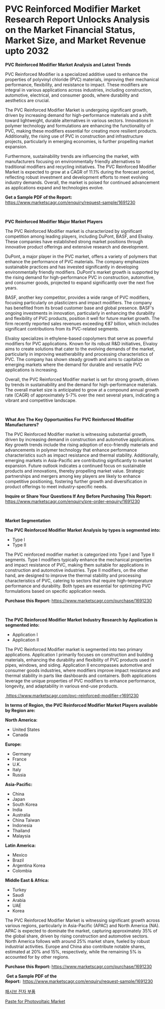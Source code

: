 <p><h1>PVC Reinforced Modifier Market Research Report Unlocks Analysis on the Market Financial Status, Market Size, and Market Revenue upto 2032</h1></p><p><strong>PVC Reinforced Modifier Market Analysis and Latest Trends</strong></p>
<p><p>PVC Reinforced Modifier is a specialized additive used to enhance the properties of polyvinyl chloride (PVC) materials, improving their mechanical performance, flexibility, and resistance to impact. These modifiers are integral in various applications across industries, including construction, automotive, electrical, and consumer goods, where durability and aesthetics are crucial.</p><p>The PVC Reinforced Modifier Market is undergoing significant growth, driven by increasing demand for high-performance materials and a shift toward lightweight, durable alternatives in various sectors. Innovations in polymer technology and formulations are enhancing the functionality of PVC, making these modifiers essential for creating more resilient products. Additionally, the rising use of PVC in construction and infrastructure projects, particularly in emerging economies, is further propelling market expansion.</p><p>Furthermore, sustainability trends are influencing the market, with manufacturers focusing on environmentally friendly alternatives to traditional modifiers and recycling initiatives. The PVC Reinforced Modifier Market is expected to grow at a CAGR of 11.1% during the forecast period, reflecting robust investment and development efforts to meet evolving industry demands. Overall, the market is poised for continued advancement as applications expand and technologies evolve.</p></p>
<p><strong>Get a Sample PDF of the Report:&nbsp;</strong> <a href="https://www.marketscagr.com/enquiry/request-sample/1691230?utm_campaign=1126&utm_medium=2&utm_source=Github&utm_content=ia&utm_term=07012025&utm_id=pvc-reinforced-modifier">https://www.marketscagr.com/enquiry/request-sample/1691230</a></p>
<p>&nbsp;</p>
<p><strong>PVC Reinforced Modifier Major Market Players</strong></p>
<p><p>The PVC Reinforced Modifier market is characterized by significant competition among leading players, including DuPont, BASF, and Elvaloy. These companies have established strong market positions through innovative product offerings and extensive research and development.</p><p>DuPont, a major player in the PVC market, offers a variety of polymers that enhance the performance of PVC materials. The company emphasizes sustainable practices and has invested significantly in developing environmentally friendly modifiers. DuPont's market growth is supported by the rising demand for high-performance PVC in construction, automotive, and consumer goods, projected to expand significantly over the next five years.</p><p>BASF, another key competitor, provides a wide range of PVC modifiers, focusing particularly on plasticizers and impact modifiers. The company has benefited from its broad customer base and global presence. BASF's ongoing investments in innovation, particularly in enhancing the durability and flexibility of PVC products, position it well for future market growth. The firm recently reported sales revenues exceeding €87 billion, which includes significant contributions from its PVC-related segments.</p><p>Elvaloy specializes in ethylene-based copolymers that serve as powerful modifiers for PVC applications. Known for its robust R&D initiatives, Elvaloy aims to create solutions that cater to the evolving demands of the market, particularly in improving weatherability and processing characteristics of PVC. The company has shown steady growth and aims to capitalize on emerging markets where the demand for durable and versatile PVC applications is increasing.</p><p>Overall, the PVC Reinforced Modifier market is set for strong growth, driven by trends in sustainability and the demand for high-performance materials. The overall market size is anticipated to grow at a compound annual growth rate (CAGR) of approximately 5-7% over the next several years, indicating a vibrant and competitive landscape.</p></p>
<p>&nbsp;</p>
<p><strong>What Are The Key Opportunities For PVC Reinforced Modifier Manufacturers?</strong></p>
<p><p>The PVC Reinforced Modifier market is witnessing substantial growth, driven by increasing demand in construction and automotive applications. Key growth trends include the rising adoption of eco-friendly materials and advancements in polymer technology that enhance performance characteristics such as impact resistance and thermal stability. Additionally, emerging markets in Asia-Pacific are contributing significantly to market expansion. Future outlook indicates a continued focus on sustainable products and innovations, thereby propelling market value. Strategic partnerships and mergers among key players are likely to enhance competitive positioning, fostering further growth and diversification in product offerings to meet industry-specific needs.</p></p>
<p><strong>Inquire or Share Your Questions If Any Before Purchasing This Report:</strong> <a href="https://www.marketscagr.com/enquiry/pre-order-enquiry/1691230?utm_campaign=1126&utm_medium=2&utm_source=Github&utm_content=ia&utm_term=07012025&utm_id=pvc-reinforced-modifier">https://www.marketscagr.com/enquiry/pre-order-enquiry/1691230</a></p>
<p>&nbsp;</p>
<p><strong>Market Segmentation</strong></p>
<p><strong>The PVC Reinforced Modifier Market Analysis by types is segmented into:</strong></p>
<p><ul><li>Type I</li><li>Type II</li></ul></p>
<p><p>The PVC reinforced modifier market is categorized into Type I and Type II segments. Type I modifiers typically enhance the mechanical properties and impact resistance of PVC, making them suitable for applications in construction and automotive industries. Type II modifiers, on the other hand, are designed to improve the thermal stability and processing characteristics of PVC, catering to sectors that require high-temperature performance and durability. Both types are essential for optimizing PVC formulations based on specific application needs.</p></p>
<p><strong>Purchase this Report:&nbsp;</strong><a href="https://www.marketscagr.com/purchase/1691230?utm_campaign=1126&utm_medium=2&utm_source=Github&utm_content=ia&utm_term=07012025&utm_id=pvc-reinforced-modifier">https://www.marketscagr.com/purchase/1691230</a></p>
<p>&nbsp;</p>
<p><strong>The PVC Reinforced Modifier Market Industry Research by Application is segmented into:</strong></p>
<p><ul><li>Application I</li><li>Application II</li></ul></p>
<p><p>The PVC Reinforced Modifier market is segmented into two primary applications. Application I primarily focuses on construction and building materials, enhancing the durability and flexibility of PVC products used in pipes, windows, and siding. Application II encompasses automotive and consumer goods industries, where modifiers improve impact resistance and thermal stability in parts like dashboards and containers. Both applications leverage the unique properties of PVC modifiers to enhance performance, longevity, and adaptability in various end-use products.</p></p>
<p><a href="https://www.marketscagr.com/pvc-reinforced-modifier-r1691230?utm_campaign=1126&utm_medium=2&utm_source=Github&utm_content=ia&utm_term=07012025&utm_id=pvc-reinforced-modifier">&nbsp;https://www.marketscagr.com/pvc-reinforced-modifier-r1691230</a></p>
<p><strong>In terms of Region, the PVC Reinforced Modifier Market Players available by Region are:</strong></p>
<p>
    <p> <strong> North America: </strong>
        <ul>
            <li>United States</li>
            <li>Canada</li>
        </ul>
        </p> 
    <p> <strong> Europe: </strong>
        <ul>
            <li>Germany</li>
            <li>France</li>
            <li>U.K.</li>
            <li>Italy</li>
            <li>Russia</li>
        </ul>
        </p> 
    <p> <strong> Asia-Pacific: </strong>
        <ul>
            <li>China</li>
            <li>Japan</li>
            <li>South Korea</li>
            <li>India</li>
            <li>Australia</li>
            <li>China Taiwan</li>
            <li>Indonesia</li>
            <li>Thailand</li>
            <li>Malaysia</li>
        </ul>
        </p> 
    <p> <strong> Latin America: </strong>
        <ul>
            <li>Mexico</li>
            <li>Brazil</li>
            <li>Argentina Korea</li>
            <li>Colombia</li>
        </ul>
        </p> 
    <p> <strong> Middle East & Africa: </strong>
        <ul>
            <li>Turkey</li>
            <li>Saudi</li>
            <li>Arabia</li>
            <li>UAE</li>
            <li>Korea</li>
        </ul>
    </p>
    </p>
<p><p>The PVC Reinforced Modifier Market is witnessing significant growth across various regions, particularly in Asia-Pacific (APAC) and North America (NA). APAC is expected to dominate the market, capturing approximately 35% of the global share, driven by rising construction and automotive sectors. North America follows with around 25% market share, fueled by robust industrial activities. Europe and China also contribute notable shares, estimated at 20% and 15%, respectively, while the remaining 5% is accounted for by other regions.</p></p>
<p><strong>Purchase this Report: </strong><a href="https://www.marketscagr.com/purchase/1691230?utm_campaign=1126&utm_medium=2&utm_source=Github&utm_content=ia&utm_term=07012025&utm_id=pvc-reinforced-modifier">https://www.marketscagr.com/purchase/1691230</a></p>
<p>&nbsp;<strong>Get a Sample PDF of the Report:&nbsp;&nbsp;</strong><a href="https://www.marketscagr.com/enquiry/request-sample/1691230?utm_campaign=1126&utm_medium=2&utm_source=Github&utm_content=ia&utm_term=07012025&utm_id=pvc-reinforced-modifier">https://www.marketscagr.com/enquiry/request-sample/1691230</a></p>
<p><strong></strong></p>
<p><p><a href="https://github.com/sougarounis/Market-Research-Report-List-6/blob/main/206272129741.md?utm_campaign=1126&utm_medium=2&utm_source=Github&utm_content=ia&utm_term=07012025&utm_id=pvc-reinforced-modifier">패시브 전자 부품</a></p><p><a href="https://github.com/gdfhhhj/Market-Research-Report-List-7/blob/main/paste-for-photovoltaic-market.md?utm_campaign=1126&utm_medium=2&utm_source=Github&utm_content=ia&utm_term=07012025&utm_id=pvc-reinforced-modifier">Paste for Photovoltaic Market</a></p></p>